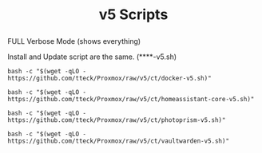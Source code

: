 <h1><p align="center">v5 Scripts</p></h1>
FULL Verbose Mode (shows everything)

Install and Update script are the same. (****-v5.sh)

```
bash -c "$(wget -qLO - https://github.com/tteck/Proxmox/raw/v5/ct/docker-v5.sh)"
```

```
bash -c "$(wget -qLO - https://github.com/tteck/Proxmox/raw/v5/ct/homeassistant-core-v5.sh)"
```

```
bash -c "$(wget -qLO - https://github.com/tteck/Proxmox/raw/v5/ct/photoprism-v5.sh)"
```

```
bash -c "$(wget -qLO - https://github.com/tteck/Proxmox/raw/v5/ct/vaultwarden-v5.sh)"
```
